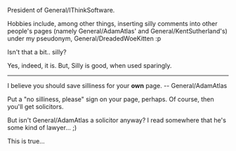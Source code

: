 


President of General/IThinkSoftware.

Hobbies include, among other things, inserting silly comments into other people's pages (namely General/AdamAtlas' and General/KentSutherland's) under my pseudonym, General/DreadedWoeKitten :p

Isn't that a bit.. silly?

Yes, indeed, it is. But, Silly is good, when used sparingly.

----

I believe you should save silliness for your **own** page. -- General/AdamAtlas

Put a "no silliness, please" sign on your page, perhaps. Of course, then you'll get solicitors.

But isn't General/AdamAtlas a solicitor anyway? I read somewhere that he's some kind of lawyer... ;)

This is true...